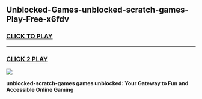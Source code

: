 
## Unblocked-Games-unblocked-scratch-games-Play-Free-x6fdv
<h3>
<a href="https://premium76.site?title=unblocked-scratch-games&ref=18A1">CLICK TO PLAY</a></h3>
<hr>

<h3>
<a href="https://premium76.site?title=unblocked-scratch-games&ref=18A1">CLICK 2 PLAY</a>
  
</h3>

<a href="https://premium76.site?title=unblocked-scratch-games&ref=18A1"><img src="https://clearcache.store/games.png"></a>


**unblocked-scratch-games games unblocked: Your Gateway to Fun and Accessible Online Gaming**
